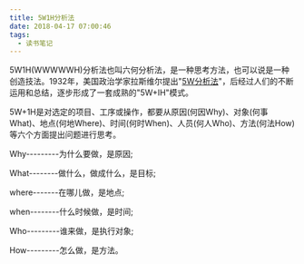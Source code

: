 ```yaml
---
title: 5W1H分析法
date: 2018-04-17 07:00:46
tags:
  - 读书笔记
---
```


5W1H(WWWWWH)分析法也叫六何分析法，是一种思考方法，也可以说是一种创造技法。1932年，美国政治学家拉斯维尔提出"[5W分析法](https://baike.so.com/doc/5698717-5911426.html)"，后经过人们的不断运用和总结，逐步形成了一套成熟的"5W+IH"模式。

5W+1H是对选定的项目、工序或操作，都要从原因(何因Why)、对象(何事What)、地点(何地Where)、时间(何时When)、人员(何人Who)、方法(何法How)等六个方面提出问题进行思考。

Why---------为什么要做，是原因;

What--------做什么，做成什么，是目标;

where-------在哪儿做，是地点;

when--------什么时候做，是时间;

Who---------谁来做，是执行对象;

How---------怎么做，是方法。
